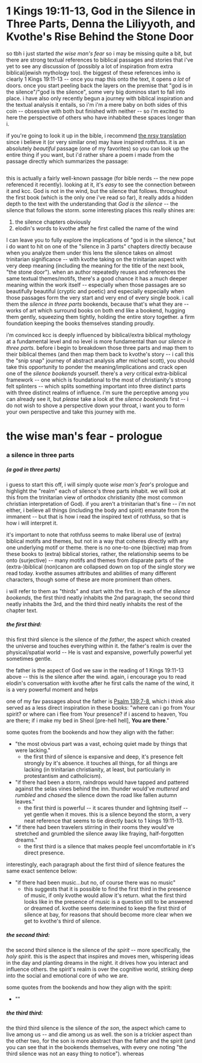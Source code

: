 # 1 Kings 19:11-13, God in the Silence in Three Parts, Denna the Liliyyoth, and Kvothe's Rise Behind the Stone Door
so tbh i just started *the wise man's fear* so i may be missing quite a bit, but there are strong textual references to biblical passages and stories that i've yet to see any discussion of (possibly a lot of inspiration from extra biblical/jewish mythology too).  the biggest of these references imho is clearly 1 Kings 19:11-13 -- once you map this onto the text, it opens *a lot* of doors.  once you start peeling back the layers on the premise that "god is in the silence"/"god is the silence", some very big dominos start to fall into place.  i have also only recently begun a journey with biblical inspiration and the textual analysis it entails, so i'm i'm a mere baby on both sides of this coin -- obsessive with both but finished with neither -- so i'm excited to here the perspective of others who have inhabited these spaces longer than i.

if you're going to look it up in the bible, i recommend [the nrsv translation](https://www.bible.com/bible/2016/1KI.19.11-13.NRSV) since i believe it (or very similar one) may have inspired rothfuss.  it is an absolutely *beautiful* passage (one of my favorites) so you can look up the entire thing if you want, but i'd rather share a poem i made from the passage directly which summarizes the passage:
```

```

this is actually a fairly well-known passage (for bible nerds -- the new pope referenced it recently).  looking at it, it's *easy* to see the connection between it and kcc.  God is not in the wind, but the silence that follows.  throughout the first book (which is the only one i've read so far), it really adds a hidden depth to the text with the understanding that *God is the silence* -- the silence that follows the storm.  some interesting places this really shines are:
1) the silence chapters obviously
2) elodin's words to kvothe after he first called the name of the wind

I can leave you to fully explore the implications of "god is in the silence," but i do want to hit on one of the "silence in 3 parts" chapters directly because when you analyze them under this lens the silence takes on almost trinitarian significance -- with kvothe taking on the trinitarian aspect with very deep meaning (including the meaning for the title of the next book, "the stone door").  when an author repeatedly reuses and references the same textual themes/motifs, there's a good chance it has a much deeper meaning within the work itself -- especially when those passages are so beautifully beautiful (cryptic and poetic) and especially especially when those passages form the very start and very end of every single book.  i call them the *silence in three parts* bookends, because that's what they are -- works of art which surround books on both end like a bookend, hugging them gently, squeezing them tightly, holding the entire story together.  a firm foundation keeping the books themselves standing proudly.

i'm convinced kcc is deeply influenced by biblical/extra biblical mythology at a fundamental level and no level is more fundamental than our *silence in three parts.*  before i begin to breakdown those three parts and map them to their biblical themes (and then map them back to kvothe's story -- i call this the "snip snap" journey of abstract analysis after michael scott), you should take this opportunity to ponder the meaning/implications and crack open one of the *silence bookends* yourself.  there's a *very* critical extra-biblical framework -- one which is foundational to the most of christianity's strong felt splinters -- which splits something important into three distinct parts with three distinct realms of influence.  i'm sure the perceptive among you can already see it, but *please* take a look at the *silence bookends* first -- i do not wish to shove a perspective down your throat, i want you to form your own perspective and take this journey with me.

# the wise man's fear - prologue
### a silence in three parts
##### (a god in three parts)

i guess to start this off, i will simply quote *wise man's fear*'s prologue and highlight the "realm" each of silence's three parts inhabit.  we will look at this from the trinitarian view of orthodox christianity (the most common christian interpretation of God).  if you aren't a trinitarian that's fine -- i'm not either, i believe all things (including the body and spirit) emanate from the immanent -- but that is how i read the inspired text of rothfuss, so that is how i will interpret it.

it's important to note that rothfuss seems to make liberal use of (extra) biblical motifs and themes, but not in a way that coheres directly with any one underlying motif or theme.  there is no one-to-one (bijective) map from these books to (extra) biblical stories, rather, the relationship seems to be onto (surjective) -- many motifs and themes from disparate parts of the (extra-)biblical (non)canon are collapsed down on top of the single story we read today.  kvothe assumes attributes and abilities of many different characters, though some of these are more prominent than others.

i will refer to them as "thirds" and start with the first.  in each of the *silence bookends*, the first third neatly inhabits the 2nd paragraph, the second third neatly inhabits the 3rd, and the third third neatly inhabits the rest of the chapter text.

##### the first third:
this first third silence is the silence of *the father*, the aspect which created the universe and touches everything within it.  the father's realm is over the physical/spatial world -- He is vast and expansive, powerfully powerful yet sometimes gentle.

the father is the aspect of God we saw in the reading of 1 Kings 19:11-13 above -- this is the silence after the wind.  again, i encourage you to read elodin's conversation with kvothe after he first calls the name of the wind, it is a very powerful moment and helps 

one of my fav passages about the father is [Psalm 139:7-8](https://www.bible.com/bible/2016/PSA.139.nrsv), which i think also served as a less direct inspiration in these books: "where can i go from Your spirit? or where can i flee from Your presence? if i ascend to heaven, You are there; if i make my bed in Sheol [pre-hell hell], **You are there**."

some quotes from the bookends and how they align with the father:
  * "the most obvious part was a vast, echoing quiet made by things that were lacking."
    + the first third of silence is expansive and deep, it's presence felt strongly by it's absence.  it touches all things, for all things are lacking (in trinitarian christianity, at least, but particularly in protestantism and catholicism).
  * "if there had been a storm, raindrops would have tapped and pattered against the selas vines behind the inn.  thunder would've *muttered* and *rumbled* and *chased* the silence down the road like fallen autumn leaves."
    + the first third is powerful -- it scares thunder and lightning itself -- yet gentle when it moves.  this is a silence beyond the storm, a very neat reference that seems to tie directly back to 1 kings 19:11-13.
  * "if there had been travelers stirring in their rooms they would've stretched and grumbled the silence away like fraying, half-forgotten dreams."
    + the first third is a silence that makes people feel uncomfortable in it's direct presence.

interestingly, each paragraph about the first third of silence features the same exact sentence below:
  * "if there had been music...but no, of course there was no music"
    + this suggests that it is possible to find the first third in the presence of music, if only kvothe would allow it's return.  what the first third looks like in the presence of music is a question still to be answered or dreamed of.  kvothe seems determined to keep the first third of silence at bay, for reasons that should become more clear when we get to kvothe's third of silence.

##### the second third:
the second third silence is the silence of *the spirit* -- more specifically, the *holy spirit*.  this is the aspect that inspires and moves men, whispering ideas in the day and planting dreams in the night.  it drives how you interact and influence others.  the spirit's realm is over the cognitive world, striking deep into the social and emotional core of who we are.

some quotes from the bookends and how they align with the spirit:
  * ""

##### the third third:
the third third silence is the silence of *the son*, the aspect which came to live among us -- and die among us as well.  the son is a trickier aspect than the other two, for the son is more abstract than the father and the spirit (and you can see that in the bookends themselves, with every one noting "the third silence was not an easy thing to notice").  whereas 
